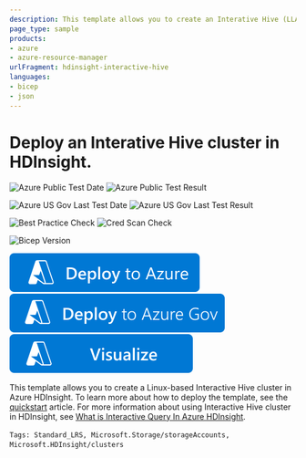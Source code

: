 ```yaml
---
description: This template allows you to create an Interative Hive (LLAP) cluster in HDInsight and the dependent Azure Storage account. The SSH authentication method for the cluster is username and password. For a template using SSH public key authentication, see https&#58;//learn.microsoft.com/samples/azure/azure-quickstart-templates/hdinsight-linux-ssh-publickey
page_type: sample
products:
- azure
- azure-resource-manager
urlFragment: hdinsight-interactive-hive
languages:
- bicep
- json
---
```


# Deploy an Interative Hive cluster in HDInsight.

![Azure Public Test Date](https://azurequickstartsservice.blob.core.windows.net/badges/quickstarts/microsoft.hdinsight/hdinsight-interactive-hive/PublicLastTestDate.svg)
![Azure Public Test Result](https://azurequickstartsservice.blob.core.windows.net/badges/quickstarts/microsoft.hdinsight/hdinsight-interactive-hive/PublicDeployment.svg)

![Azure US Gov Last Test Date](https://azurequickstartsservice.blob.core.windows.net/badges/quickstarts/microsoft.hdinsight/hdinsight-interactive-hive/FairfaxLastTestDate.svg)
![Azure US Gov Last Test Result](https://azurequickstartsservice.blob.core.windows.net/badges/quickstarts/microsoft.hdinsight/hdinsight-interactive-hive/FairfaxDeployment.svg)

![Best Practice Check](https://azurequickstartsservice.blob.core.windows.net/badges/quickstarts/microsoft.hdinsight/hdinsight-interactive-hive/BestPracticeResult.svg)
![Cred Scan Check](https://azurequickstartsservice.blob.core.windows.net/badges/quickstarts/microsoft.hdinsight/hdinsight-interactive-hive/CredScanResult.svg)

![Bicep Version](https://azurequickstartsservice.blob.core.windows.net/badges/quickstarts/microsoft.hdinsight/hdinsight-interactive-hive/BicepVersion.svg)

[![Deploy To Azure](https://raw.githubusercontent.com/Azure/azure-quickstart-templates/master/1-CONTRIBUTION-GUIDE/images/deploytoazure.svg?sanitize=true)](https://portal.azure.com/#create/Microsoft.Template/uri/https%3A%2F%2Fraw.githubusercontent.com%2FAzure%2Fazure-quickstart-templates%2Fmaster%2Fquickstarts%2Fmicrosoft.hdinsight%2Fhdinsight-interactive-hive%2Fazuredeploy.json)
[![Deploy To Azure US Gov](https://raw.githubusercontent.com/Azure/azure-quickstart-templates/master/1-CONTRIBUTION-GUIDE/images/deploytoazuregov.svg?sanitize=true)](https://portal.azure.us/#create/Microsoft.Template/uri/https%3A%2F%2Fraw.githubusercontent.com%2FAzure%2Fazure-quickstart-templates%2Fmaster%2Fquickstarts%2Fmicrosoft.hdinsight%2Fhdinsight-interactive-hive%2Fazuredeploy.json)
[![Visualize](https://raw.githubusercontent.com/Azure/azure-quickstart-templates/master/1-CONTRIBUTION-GUIDE/images/visualizebutton.svg?sanitize=true)](http://armviz.io/#/?load=https%3A%2F%2Fraw.githubusercontent.com%2FAzure%2Fazure-quickstart-templates%2Fmaster%2Fquickstarts%2Fmicrosoft.hdinsight%2Fhdinsight-interactive-hive%2Fazuredeploy.json)

This template allows you to create a Linux-based Interactive Hive cluster in Azure HDInsight. To learn more about how to deploy the template, see the [quickstart](https://learn.microsoft.com/azure/hdinsight/interactive-query/quickstart-resource-manager-template) article. For more information about using Interactive Hive cluster in HDInsight, see [What is Interactive Query In Azure HDInsight](https://learn.microsoft.com/azure/hdinsight/interactive-query/apache-interactive-query-get-started).

`Tags: Standard_LRS, Microsoft.Storage/storageAccounts, Microsoft.HDInsight/clusters`
